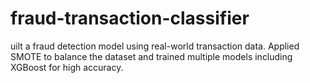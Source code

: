 # fraud-transaction-classifier
uilt a fraud detection model using real-world transaction data. Applied SMOTE to balance the dataset and trained multiple models including XGBoost for high accuracy.
